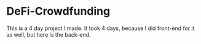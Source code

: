 # DeFi-Crowdfunding
This is a 4 day project I made. It took 4 days, because I did front-end for it as well, but here is the back-end.
